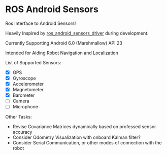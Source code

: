 # ROS Android Sensors

Ros Interface to Android Sensors!

Heavily Inspired by [ros\_android\_sensors\_driver](https://github.com/ros-android/android_sensors_driver) during development.

Currently Supporting Android 6.0 (Marshmallow) API 23

Intended for Aiding Robot Navigation and Localization

List of Supported Sensors:

- [x] GPS
- [x] Gyroscope
- [x] Accelerometer
- [x] Magnetometer
- [x] Barometer
- [ ] Camera
- [ ] Microphone

Other Tasks:

- Revise Covariance Matrices dynamically based on professed sensor accuracy
- Consider Odometry Visualization with onboard Kalman filter?
- Consider Serial Communication, or other modes of connection with the robot

